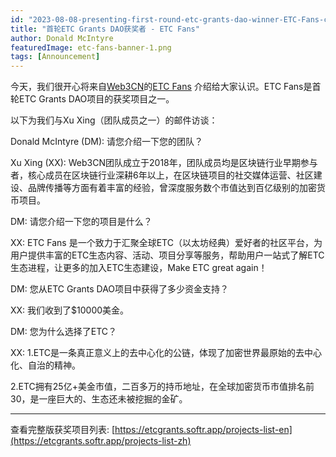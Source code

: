 ```yaml
---
id: "2023-08-08-presenting-first-round-etc-grants-dao-winner-ETC-Fans-cn"
title: "首轮ETC Grants DAO获奖者 - ETC Fans"
author: Donald McIntyre
featuredImage: etc-fans-banner-1.png
tags: [Announcement]
---
```


今天，我们很开心将来自[Web3CN](https://twitter.com/Web3CN_Pro)的[ETC Fans](https://etcgrants.softr.app/project-details-zh?recordId=recr0eMr29BldNctN) 介绍给大家认识。ETC Fans是首轮ETC Grants DAO项目的获奖项目之一。

以下为我们与Xu Xing（团队成员之一）的邮件访谈：

Donald McIntyre (DM): 请您介绍一下您的团队？

Xu Xing (XX): Web3CN团队成立于2018年，团队成员均是区块链行业早期参与者，核心成员在区块链行业深耕6年以上，在区块链项目的社交媒体运营、社区建设、品牌传播等方面有着丰富的经验，曾深度服务数个市值达到百亿级别的加密货币项目。

DM: 请您介绍一下您的项目是什么？

XX: ETC Fans 是一个致力于汇聚全球ETC（以太坊经典）爱好者的社区平台，为用户提供丰富的ETC生态内容、活动、项目分享等服务，帮助用户一站式了解ETC生态进程，让更多的加入ETC生态建设，Make ETC great again！

DM: 您从ETC Grants DAO项目中获得了多少资金支持？

XX: 我们收到了$10000美金。

DM: 您为什么选择了ETC？

XX: 1.ETC是一条真正意义上的去中心化的公链，体现了加密世界最原始的去中心化、自治的精神。

2.ETC拥有25亿+美金市值，二百多万的持币地址，在全球加密货币市值排名前30，是一座巨大的、生态还未被挖掘的金矿。

---

查看完整版获奖项目列表: [https://etcgrants.softr.app/projects-list-en](https://etcgrants.softr.app/projects-list-zh)
